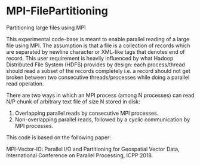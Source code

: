 # MPI-FilePartitioning
Partitioning large files using MPI

This experimental code-base is meant to enable parallel reading of a large file using MPI. The assumption is that a file is a collection of records which are separated by newline character or XML-like tags that denotes end of record. This user requirement is heavily influenced by what Hadoop Distributed File System (HDFS) provides by design: each process/thread should read a subset of the records completely i.e. a record should not get broken between two consecutive threads/processes while doing a parallel read operation.

There are two ways in which an MPI process (among N processes) can read N/P chunk of arbitrary text file of size N stored in disk:
1) Overlapping parallel reads by consecutive MPI processes.
2) Non-overlapping parallel reads, followed by a cyclic communication by MPI processes.

This code is based on the following paper:

MPI-Vector-IO: Parallel I/O and Partitioning for Geospatial Vector Data, International Conference on Parallel Processing, ICPP 2018.
